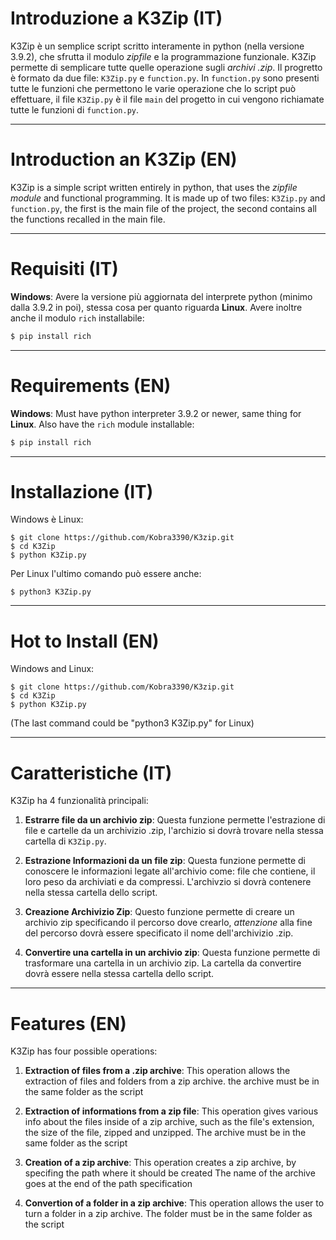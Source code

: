 # Introduzione a K3Zip (IT)
K3Zip è un semplice script scritto interamente in python (nella versione 3.9.2), che sfrutta il modulo *zipfile* e la programmazione funzionale. K3Zip permette di semplicare tutte quelle operazione sugli *archivi .zip*.
Il progretto è formato da due file: 
`K3Zip.py` e `function.py`. In `function.py` sono presenti tutte le funzioni che permettono le varie operazione che lo script può effettuare, il file `K3Zip.py` è il file `main` del progetto in cui vengono richiamate tutte le funzioni di `function.py`. 

---
# Introduction an K3Zip (EN) 
K3Zip is a simple script written entirely in python, that uses the *zipfile module* and functional programming. It is made up of two files: `K3Zip.py` and `function.py`, the first is the main file of the project, the second contains all the functions recalled in the main file. 

---
# Requisiti (IT)
__Windows__: Avere la versione più aggiornata del interprete python (minimo dalla 3.9.2 in poi), stessa cosa per quanto riguarda __Linux__. Avere inoltre anche il modulo `rich` installabile:
```python
$ pip install rich
```

---
# Requirements (EN)
__Windows__: Must have python interpreter 3.9.2 or newer, same thing for __Linux__. Also have the `rich` module installable:
```python
$ pip install rich
```

---
# Installazione (IT)
Windows è Linux: 
```
$ git clone https://github.com/Kobra3390/K3zip.git
$ cd K3Zip
$ python K3Zip.py 
```
Per Linux l'ultimo comando può essere anche:
```
$ python3 K3Zip.py
```

---
# Hot to Install (EN)
Windows and Linux:
```
$ git clone https://github.com/Kobra3390/K3zip.git
$ cd K3Zip
$ python K3Zip.py 
```
(The last command could be "python3 K3Zip.py" for Linux)

---
# Caratteristiche (IT)
K3Zip ha 4 funzionalità principali:

1. __Estrarre file da un archivio zip__: Questa funzione permette l'estrazione di file e cartelle da un archivizio .zip, l'archizio si dovrà trovare nella stessa cartella di `K3Zip.py`.

1. __Estrazione Informazioni da un file zip__: Questa funzione permette di conoscere le informazioni legate all'archivio come: file che contiene, il loro peso da archiviati e da compressi. L'archivzio si dovrà contenere nella stessa cartella dello script.

1. __Creazione Archivizio Zip__: Questo funzione permette di creare un archivio zip specificando il percorso dove crearlo, *attenzione* alla fine del percorso dovrà essere specificato il nome dell'archivizio .zip.

1. __Convertire una cartella in un archivio zip__: Questa funzione permette di trasformare una cartella in un archivio zip. La cartella da convertire dovrà essere nella stessa cartella dello script.

---
# Features (EN)
K3Zip has four possible operations:

1. __Extraction of files from a .zip archive__: This operation allows the extraction of files and folders from a zip archive. the archive must be in the same folder as the script

1. __Extraction of informations from a zip file__: This operation gives various info about the files inside of a zip archive, such as the file's extension, the size of the file, zipped and unzipped. The archive must be in the same folder as the script

1. __Creation of a zip archive__: This operation creates a zip archive, by specifing the path where it should be created The name of the archive goes at the end of the path specification

1. __Convertion of a folder in a zip archive__: This operation allows the user to turn a folder in a zip archive. The folder must be in the same folder as the script
